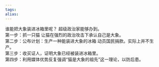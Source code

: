 ```yaml
---
tags: 
alias:
---
```


谁能把大象装进冰箱里呢？
超级政治家能够办到。  
第一步：抓一只猫
让猫在强烈的政治攻击下承认自己是大象。  
第二步：公布计划：生产一种能装进大象的冰箱
动员国民捐款。实际上并不生产。  
第三步：收买证人，证明大象已经被装进冰箱里。  
第四步：利用媒体优势反复强调“猫是大象的祖先”这一理论，以防后患。